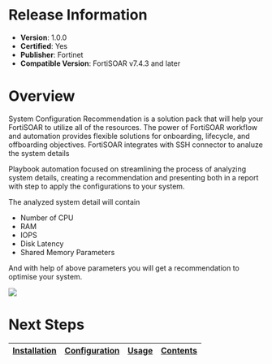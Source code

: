 # Release Information

 * **Version**: 1.0.0
 * **Certified**: Yes
 * **Publisher**: Fortinet
 * **Compatible Version**: FortiSOAR v7.4.3 and later


# Overview

System Configuration Recommendation is a solution pack that will help your FortiSOAR to utilize all of the resources. The power of FortiSOAR workflow and automation provides flexible solutions for onboarding, lifecycle, and offboarding objectives. FortiSOAR integrates with SSH connector to analuze the system details 

Playbook automation focused on streamlining the process of analyzing system details, creating a recommendation and presenting both in a report with step to apply the configurations to your system.

The analyzed system detail will contain
* Number of CPU
* RAM 
* IOPS
* Disk Latency
* Shared Memory Parameters

And with help of above parameters you will get a recommendation to optimise your system.

![](./docs/res/fortisoar-fortimanager-summary-visual.png)

 # Next Steps

| [Installation](./docs/setup.md#installation) | [Configuration](./docs/setup.md#configuration) | [Usage](./docs/usage.md) | [Contents](./docs/contents.md) |
|----------------------------------------------|------------------------------------------------|--------------------------|--------------------------------|